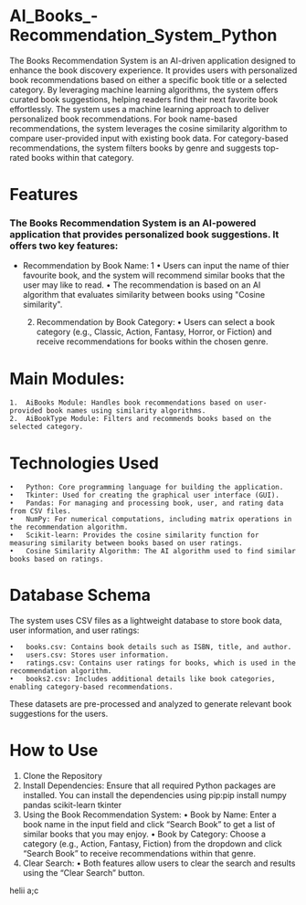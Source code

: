 # AI_Books_-Recommendation_System_Python
The Books Recommendation System is an AI-driven application designed to enhance the book discovery experience. It provides users with personalized book recommendations based on either a specific book title or a selected category. By leveraging machine learning algorithms, the system offers curated book suggestions, helping readers find their next favorite book effortlessly. The system uses a machine learning approach to deliver personalized book recommendations. For book name-based recommendations, the system leverages the cosine similarity algorithm to compare user-provided input with existing book data. For category-based recommendations, the system filters books by genre and suggests top-rated books within that category.

# Features

### The Books Recommendation System is an AI-powered application that provides personalized book suggestions. It offers two key features:

* Recommendation by Book Name: 1
	•	Users can input the name of thier favourite book, and the system will recommend similar books that the user may like to read.
	•	The recommendation is based on an AI algorithm that evaluates similarity between books using "Cosine similarity".
 
	2.	Recommendation by Book Category:
	•	Users can select a book category (e.g., Classic, Action, Fantasy, Horror, or Fiction) and receive recommendations for books within the chosen genre.

 # Main Modules:

	1.	AiBooks Module: Handles book recommendations based on user-provided book names using similarity algorithms.
	2.	AiBookType Module: Filters and recommends books based on the selected category.

 # Technologies Used

	•	Python: Core programming language for building the application.
	•	Tkinter: Used for creating the graphical user interface (GUI).
	•	Pandas: For managing and processing book, user, and rating data from CSV files.
	•	NumPy: For numerical computations, including matrix operations in the recommendation algorithm.
	•	Scikit-learn: Provides the cosine similarity function for measuring similarity between books based on user ratings.
	•	Cosine Similarity Algorithm: The AI algorithm used to find similar books based on ratings.

# Database Schema

The system uses CSV files as a lightweight database to store book data, user information, and user ratings:

	•	books.csv: Contains book details such as ISBN, title, and author.
	•	users.csv: Stores user information.
	•	ratings.csv: Contains user ratings for books, which is used in the recommendation algorithm.
	•	books2.csv: Includes additional details like book categories, enabling category-based recommendations.

These datasets are pre-processed and analyzed to generate relevant book suggestions for the users.

# How to Use
1.	Clone the Repository
2.	Install Dependencies: Ensure that all required Python packages are installed. You can install the dependencies using pip:pip install numpy pandas scikit-learn tkinter
4.	Using the Book Recommendation System:
	•	Book by Name: Enter a book name in the input field and click “Search Book” to get a list of similar books that you may enjoy.
	•	Book by Category: Choose a category (e.g., Action, Fantasy, Fiction) from the dropdown and click “Search Book” to receive			recommendations within that genre.
5.	Clear Search:
	•	Both features allow users to clear the search and results using the “Clear Search” button.

helii
a;c
